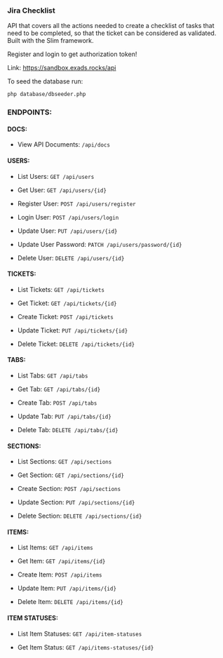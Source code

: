 ### Jira Checklist

API that covers all the actions needed to create a checklist of tasks that need to be completed,
so that the ticket can be considered as validated. Built with the Slim framework. 

Register and login to get authorization token!

Link:
https://sandbox.exads.rocks/api

To seed the database run:

```bash
php database/dbseeder.php
```

### ENDPOINTS:

#### DOCS:

- View API Documents: `/api/docs`

#### USERS:

- List Users: `GET /api/users`

- Get User: `GET /api/users/{id}`

- Register User: `POST /api/users/register`

- Login User: `POST /api/users/login`

- Update User: `PUT /api/users/{id}`

- Update User Password: `PATCH /api/users/password/{id}`

- Delete User: `DELETE /api/users/{id}`


#### TICKETS:

- List Tickets: `GET /api/tickets`

- Get Ticket: `GET /api/tickets/{id}`

- Create Ticket: `POST /api/tickets`

- Update Ticket: `PUT /api/tickets/{id}`

- Delete Ticket: `DELETE /api/tickets/{id}`


#### TABS:

- List Tabs: `GET /api/tabs`

- Get Tab: `GET /api/tabs/{id}`

- Create Tab: `POST /api/tabs`

- Update Tab: `PUT /api/tabs/{id}`

- Delete Tab: `DELETE /api/tabs/{id}`


#### SECTIONS:

- List Sections: `GET /api/sections`

- Get Section: `GET /api/sections/{id}`

- Create Section: `POST /api/sections`

- Update Section: `PUT /api/sections/{id}`

- Delete Section: `DELETE /api/sections/{id}`


#### ITEMS:

- List Items: `GET /api/items`

- Get Item: `GET /api/items/{id}`

- Create Item: `POST /api/items`

- Update Item: `PUT /api/items/{id}`

- Delete Item: `DELETE /api/items/{id}`


#### ITEM STATUSES:

- List Item Statuses: `GET /api/item-statuses`

- Get Item Status: `GET /api/items-statuses/{id}`
